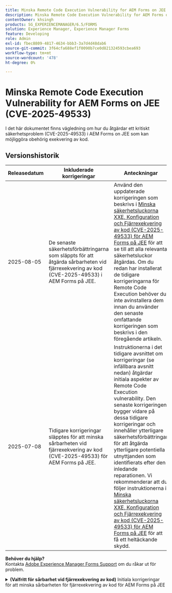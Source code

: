 ```yaml
---
title: Minska Remote Code Execution Vulnerability for AEM Forms on JEE (CVE-2025-49533)
description: Minska Remote Code Execution Vulnerability for AEM Forms on JEE (CVE-2025-49533)
contentOwner: khsingh
products: SG_EXPERIENCEMANAGER/6.5/FORMS
solution: Experience Manager, Experience Manager Forms
feature: Developing
role: Admin
exl-id: fbec8809-4817-4634-bbb3-3a7d4d48dab6
source-git-commit: 3f64cfa688ef1f0090b7ce0d821324593cbea693
workflow-type: tm+mt
source-wordcount: '478'
ht-degree: 0%

---
```



# Minska Remote Code Execution Vulnerability for AEM Forms on JEE (CVE-2025-49533)

I det här dokumentet finns vägledning om hur du åtgärdar ett kritiskt säkerhetsproblem (CVE-2025-49533) i AEM Forms on JEE som kan möjliggöra obehörig exekvering av kod.

## Versionshistorik

| Releasedatum | Inkluderade korrigeringar | Anteckningar |
|------------|-----------------------------------------------------------------------------------------------------|---|
| 2025-08-05 | De senaste säkerhetsförbättringarna som släppts för att åtgärda sårbarheten vid fjärrexekvering av kod (CVE-2025-49533) i AEM Forms på JEE. | Använd den uppdaterade korrigeringen som beskrivs i [Minska säkerhetsluckorna XXE, Konfiguration och Fjärrexekvering av kod (CVE-2025-49533) för AEM Forms på JEE](/help/forms/using/mitigating-xxe-and-configuration-vulnerabilities-for-experience-manager-forms-jee.md) för att se till att alla relevanta säkerhetsluckor åtgärdas. Om du redan har installerat de tidigare korrigeringarna för Remote Code Execution behöver du inte avinstallera dem innan du använder den senaste omfattande korrigeringen som beskrivs i den föregående artikeln. |
| 2025-07-08 | Tidigare korrigeringar släpptes för att minska sårbarheten vid fjärrexekvering av kod (CVE-2025-49533) för AEM Forms på JEE. | Instruktionerna i det tidigare avsnittet om korrigeringar (se infällbara avsnitt nedan) åtgärdar initiala aspekter av Remote Code Execution vulnerability. Den senaste korrigeringen bygger vidare på dessa tidigare korrigeringar och innehåller ytterligare säkerhetsförbättringar för att åtgärda ytterligare potentiella utnyttjanden som identifierats efter den inledande reparationen. Vi rekommenderar att du följer instruktionerna i [Minska säkerhetsluckorna XXE, Konfiguration och Fjärrexekvering av kod (CVE-2025-49533) för AEM Forms på JEE](/help/forms/using/mitigating-xxe-and-configuration-vulnerabilities-for-experience-manager-forms-jee.md) för att få ett heltäckande skydd. |

**Behöver du hjälp?**\
Kontakta [Adobe Experience Manager Forms Support](https://business.adobe.com/in/support/main.html) om du råkar ut för problem.

<details>
<summary><b>(Valfritt för sårbarhet vid fjärrexekvering av kod)</b> Initiala korrigeringar för att minska sårbarheten för fjärrexekvering av kod för AEM Forms på JEE</summary>

Releasedatum: 2025-07-08

Korrigeringen gäller endast Adobe Experience Manager 6.5 Forms för fristående JEE-driftsättningar. Fristående driftsättningar är AEM Forms-installationer utan att AEM har installerat eller publicerat EAR.

## Upplösning

| AEM Forms Version | Nödvändig åtgärd |
|---|---|
| AEM 6.5 Forms på JEE Service Pack 18 - Service Pack 23 för fristående AEM Forms på JEE-distributioner | [Använd snabbkorrigering](#apply-the-hotfix) |
| AEM 6.5 Forms i JEE Service Pack 17 och tidigare | Uppgradera till en Service Pack-version som stöds och använd sedan de rekommenderade reduceringsstegen för den nya versionen |

> **Obs!**: AEM Forms stöder officiellt endast de sex senaste Service Pack-paketen. Användare med äldre versioner bör först uppgradera till det senaste Service Pack-paketet och sedan implementera de nödvändiga säkerhetsåtgärderna.

### Använda snabbkorrigeringen

1. **Hämta snabbkorrigeringen:**
   * Gå till Adobe Software Distribution för att hämta [snabbkorrigeringen](https://nam04.safelinks.protection.outlook.com/?url=https%3A%2F%2Fexperience.adobe.com%2F%23%2Fdownloads%2Fcontent%2Fsoftware-distribution%2Fen%2Faem.html%3Fpackage%3D%2Fcontent%2Fsoftware-distribution%2Fen%2Fdetails.html%2Fcontent%2Fdam%2Faem%2Fpublic%2Fadobe%2Fpackages%2Fcq650%2Fhotfix%2FAEM%25206.5%2520Unauthenticated%2520RCE%2520in%2520LiveCycle&data=05%7C02%7Ckhsingh%40adobe.com%7Cf29c8505258840beed0408ddbe2956ff%7Cfa7b1b5a7b34438794aed2c178decee1%7C0%7C0%7C638875806949179671%7CUnknown%7CTWFpbGZsb3d8eyJFbXB0eU1hcGkiOnRydWUsIlYiOiIwLjAuMDAwMCIsIlAiOiJXaW4zMiIsIkFOIjoiTWFpbCIsIldUIjoyfQ%3D%3D%7C0%7C%7C%7C&sdata=0GELRBKwhkAFB6fmXNIsbsruBXquhhWX1BMGySEZutY%3D&reserved=0).
   * Spara snabbkorrigeringsfilen på den lokala datorn.
   * Verifiera integriteten hos den hämtade filen.

2. **Installera snabbkorrigeringen:**
   * Öppna **AEM Workbench**.
   * Anslut till den drabbade AEM Forms-servern.
   * Navigera till **Fönster → Visa → Komponenter**.
   * Högerklicka i komponentvyn och välj Installera komponent.
   * Bläddra och markera snabbkorrigeringsfilen.
   * Följ instruktionerna i installationsguiden och vänta tills de är klara.

3. **Vänta och validera:**
   * Vänta tills alla tjänster har initierats fullständigt.

</details>

